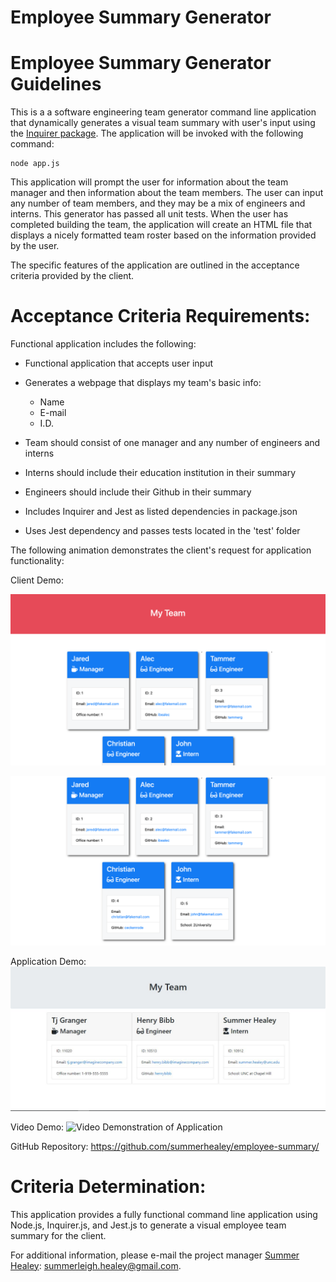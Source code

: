 # Employee Summary Generator
  

# Employee Summary Generator Guidelines

This is a a software engineering team generator command line application that dynamically generates a visual team summary with user's input using the [Inquirer package](https://www.npmjs.com/package/inquirer). The application will be invoked with the following command:

```
node app.js
```
This application will prompt the user for information about the team manager and then information about the team members. The user can input any number of team members, and they may be a mix of engineers and interns. This generator has passed all unit tests. When the user has completed building the team, the application will create an HTML file that displays a nicely formatted team roster based on the information provided by the user. 

The specific features of the application are outlined in the acceptance criteria provided by the client. 

# Acceptance Criteria Requirements:

Functional application includes the following:

* Functional application that accepts user input

* Generates a webpage that displays my team's basic info: 

    * Name
    * E-mail
    * I.D.

* Team should consist of one manager and any number of engineers and interns 

* Interns should include their education institution in their summary

* Engineers should include their Github in their summary

* Includes Inquirer and Jest as listed dependencies in package.json

* Uses Jest dependency and passes tests located in the 'test' folder  

The following animation demonstrates the client's request for application functionality:

Client Demo:

![Employee Summary Image #1](./assets/images/10-OOP-homework-demo-1.png)

![Employee Summary Image #2](./assets/images/10-OOP-homework-demo-2.png)

Application Demo: 
![Deployed Application Screenshot](./assets/images/employeeSummary.jpg)

Video Demo:
![Video Demonstration of Application](https://drive.google.com/file/d/1saFM2sfG6BqRk05ny8wVJew0i9lO7ZRG/view)

GitHub Repository: https://github.com/summerhealey/employee-summary/ 

# Criteria Determination: 

This application provides a fully functional command line application using Node.js, Inquirer.js, and Jest.js to generate a visual employee team summary for the client. 

For additional information, please e-mail the project manager [Summer Healey](https://github.com/summerhealey/): summerleigh.healey@gmail.com.

